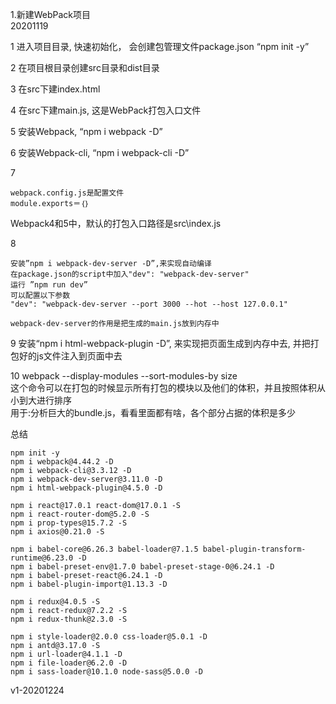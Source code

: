 1.新建WebPack项目  
20201119

1
进入项目目录, 快速初始化， 会创建包管理文件package.json
“npm init -y”

2
在项目根目录创建src目录和dist目录

3
在src下建index.html

4
在src下建main.js, 这是WebPack打包入口文件

5
安装Webpack, “npm i webpack -D”

6
安装Webpack-cli, “npm i webpack-cli -D”

7
```
webpack.config.js是配置文件
module.exports＝｛｝
```

Webpack4和5中，默认的打包入口路径是src\index.js

8
```
安装”npm i webpack-dev-server -D”,来实现自动编译
在package.json的script中加入"dev": "webpack-dev-server"
运行 ”npm run dev”
可以配置以下参数
"dev": "webpack-dev-server --port 3000 --hot --host 127.0.0.1"

webpack-dev-server的作用是把生成的main.js放到内存中
```

9
安装“npm i html-webpack-plugin -D”, 来实现把页面生成到内存中去, 并把打包好的js文件注入到页面中去

10
webpack --display-modules --sort-modules-by size  
这个命令可以在打包的时候显示所有打包的模块以及他们的体积，并且按照体积从小到大进行排序  
用于:分析巨大的bundle.js，看看里面都有啥，各个部分占据的体积是多少  

总结  
```
npm init -y
npm i webpack@4.44.2 -D
npm i webpack-cli@3.3.12 -D
npm i webpack-dev-server@3.11.0 -D
npm i html-webpack-plugin@4.5.0 -D

npm i react@17.0.1 react-dom@17.0.1 -S
npm i react-router-dom@5.2.0 -S
npm i prop-types@15.7.2 -S
npm i axios@0.21.0 -S

npm i babel-core@6.26.3 babel-loader@7.1.5 babel-plugin-transform-runtime@6.23.0 -D
npm i babel-preset-env@1.7.0 babel-preset-stage-0@6.24.1 -D
npm i babel-preset-react@6.24.1 -D
npm i babel-plugin-import@1.13.3 -D

npm i redux@4.0.5 -S
npm i react-redux@7.2.2 -S
npm i redux-thunk@2.3.0 -S

npm i style-loader@2.0.0 css-loader@5.0.1 -D
npm i antd@3.17.0 -S
npm i url-loader@4.1.1 -D
npm i file-loader@6.2.0 -D
npm i sass-loader@10.1.0 node-sass@5.0.0 -D
```

v1-20201224